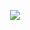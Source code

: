 <p align="center">
<img src="https://readme-typing-svg.herokuapp.com?size=22&duration=5000&color=bbb9fa&width=500&lines=Hello%2C+I'm+Denise+M%C3%BCller;Information+Systems+student;Aiming+to+become+a+software+developer">
</p>
